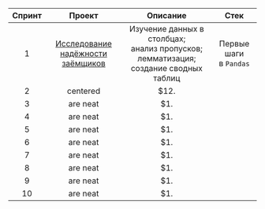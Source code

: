 | Спринт | Проект        | Описание  | Стек    |
| :------: |:-------------:| :--------: |:--------:|
| 1      | [Исследование<br/> надёжности заёмщиков](https://nbviewer.jupyter.org/github/emoshikova/first-steps/blob/main/Project-1_%28reliability%20_research%29.ipynb)| Изучение данных в столбцах;<br/> анализ пропусков; лемматизация;<br/> создание сводных таблиц<br/>     | Первые шаги<br/> в `Pandas` |
| 2      | centered      |   $12.    |         |
| 3      | are neat      |    $1.    |         |
| 4      | are neat      |    $1.    |         |
| 5      | are neat      |    $1.    |         |
| 6      | are neat      |    $1.    |         |
| 7      | are neat      |    $1.    |         |
| 8      | are neat      |    $1.    |         |
| 9      | are neat      |    $1.    |         |
| 10     | are neat      |    $1.    |         |
